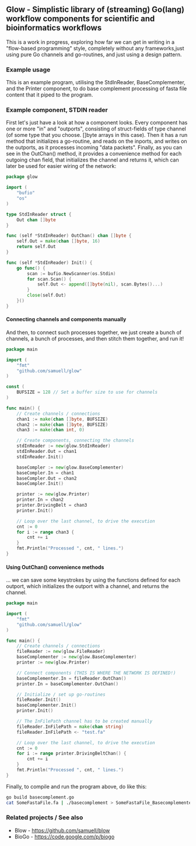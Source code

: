 ## Glow - Simplistic library of (streaming) Go(lang) workflow components for scientific and bioinformatics workflows

This is a work in progress, exploring how far we can get in writing in a "flow-based programming" style, completely without any frameworks,just using pure Go channels and go-routines, and just using a design pattern.

### Example usage

This is an example program, utilising the StdInReader, BaseComplementer, and the Printer component, to do base complement processing of fasta file content that it piped to the program.

### Example component, STDIN reader

First let's just have a look at how a component looks. Every component has one or more "in" and "outports",
consisting of struct-fields of type channel (of some type that you choose. []byte arrays in this case). 
Then it has a run method that initializes a go-routine, and reads on the inports, and writes on the outports,
as it processes incoming "data packets". Finally, as you can see in the OutChan() method, it provides a 
convenience method for each outgoing chan field, that initializes the channel and returns it, which can later
be used for easier wiring of the network:

````go
package glow

import (
	"bufio"
	"os"
)

type StdInReader struct {
	Out chan []byte
}

func (self *StdInReader) OutChan() chan []byte {
	self.Out = make(chan []byte, 16)
	return self.Out
}

func (self *StdInReader) Init() {
	go func() {
		scan := bufio.NewScanner(os.Stdin)
		for scan.Scan() {
			self.Out <- append([]byte(nil), scan.Bytes()...)
		}
		close(self.Out)
	}()
}
````

#### Connecting channels and components manually

And then, to connect such processes together, we just create a bunch of channels, a bunch of processes, and then stitch them together, and run it!

````go
package main

import (
	"fmt"
	"github.com/samuell/glow"
)

const (
	BUFSIZE = 128 // Set a buffer size to use for channels
)

func main() {
	// Create channels / connections
	chan1 := make(chan []byte, BUFSIZE)
	chan2 := make(chan []byte, BUFSIZE)
	chan3 := make(chan int, 0)

	// Create components, connecting the channels
	stdInReader := new(glow.StdInReader)
	stdInReader.Out = chan1
	stdInReader.Init()

	baseCompler := new(glow.BaseComplementer)
	baseCompler.In = chan1
	baseCompler.Out = chan2
	baseCompler.Init()

	printer := new(glow.Printer)
	printer.In = chan2
	printer.DrivingBelt = chan3
	printer.Init()

	// Loop over the last channel, to drive the execution
	cnt := 0
	for i := range chan3 {
		cnt += i
	}
	fmt.Println("Processed ", cnt, " lines.")
}
````

#### Using OutChan() convenience methods

... we can save some keystrokes by using the functions defined for each outport,
which initializes the outport with a channel, and returns the channel.

````go
package main

import (
	"fmt"
	"github.com/samuell/glow"
)

func main() {
	// Create channels / connections
	fileReader := new(glow.FileReader)
	baseComplementer := new(glow.BaseComplementer)
	printer := new(glow.Printer)

	// Connect components (THIS IS WHERE THE NETWORK IS DEFINED!)
	baseComplementer.In = fileReader.OutChan()
	printer.In = baseComplementer.OutChan()

	// Initialize / set up go-routines
	fileReader.Init()
	baseComplementer.Init()
	printer.Init()

	// The InFilePath channel has to be created manually
	fileReader.InFilePath = make(chan string)
	fileReader.InFilePath <- "test.fa"

	// Loop over the last channel, to drive the execution
	cnt := 0
	for i := range printer.DrivingBeltChan() {
		cnt += i
	}
	fmt.Println("Processed ", cnt, " lines.")
}
````


Finally, to compile and run the program above, do like this:
````bash
go build basecomplement.go
cat SomeFastaFile.fa | ./basecomplement > SomeFastaFile_Basecomplemented.fa
````



### Related projects / See also
- Blow - https://github.com/samuell/blow
- BioGo - https://code.google.com/p/biogo
